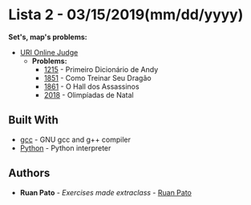 # Lista 2 - 03/15/2019(mm/dd/yyyy)

**Set's, map's problems:**
* [URI Online Judge](https://www.urionlinejudge.com.br)
  * **Problems:**
    * [1215](https://www.urionlinejudge.com.br/judge/pt/problems/view/1215) - Primeiro Dicionário de Andy
    * [1851](https://www.urionlinejudge.com.br/judge/pt/problems/view/1851) - Como Treinar Seu Dragão
    * [1861](https://www.urionlinejudge.com.br/judge/pt/problems/view/1861) - O Hall dos Assassinos
    * [2018](https://www.urionlinejudge.com.br/judge/pt/problems/view/2018) - Olimpíadas de Natal
    
## Built With

* [gcc](https://gcc.gnu.org/) - GNU gcc and g++ compiler
* [Python](https://www.python.org/) - Python interpreter

## Authors

* **Ruan Pato** - *Exercises made extraclass* - [Ruan Pato](https://github.com/ruanpato)